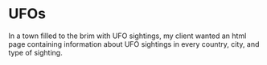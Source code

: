# UFOs
In a town filled to the brim with UFO sightings, my client wanted an html page containing information about UFO sightings in every country, city, and type of sighting. 
